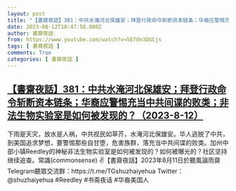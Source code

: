 ```yaml
---
layout: post
title: "【書齋夜話】381：中共水淹河北保雄安；拜登行政命令斩断资本链条；华裔应警惕充当中共间谍的败类；非法生物实验室是如何被发现的？（2023-8-12）"
date: 2023-08-12T18:47:58.000Z
author: 書齋夜話
from: https://www.youtube.com/watch?v=5EfOn3OGCjs
tags: [ 書齋夜話 ]
comments: True
categories: [ 書齋夜話 ]
---
```

<!--1691866078000-->
[【書齋夜話】381：中共水淹河北保雄安；拜登行政命令斩断资本链条；华裔应警惕充当中共间谍的败类；非法生物实验室是如何被发现的？（2023-8-12）](https://www.youtube.com/watch?v=5EfOn3OGCjs)
------

<div>
下雨是天灾，放水是人祸，中共视民如草芥，水淹河北保雄安。华人逃脱了中共，到美国追求梦想，要警惕那些自甘堕，危害族群，落充当中共间谍的败类。加州中部小镇Reedley的神秘非法生物实验室是如何被发现的？如何被曝光的？社区坚持继续追查。常識(commonsense) ✌【書齋夜話】2023年8月11日於聽風論雨齋Telegram聽眾交流群：https://t.me/TGshuzhaiyehua Twitter：@shuzhaiyehua #Reedley #书斋夜话 #华裔美国人
</div>
